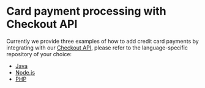 # Card payment processing with Checkout API

Currently we provide three examples of how to add credit card payments by integrating with our [Checkout API](https://www.mercadopago.com/developers/en/guides/online-payments/checkout-api/introduction), please refer to the language-specific repository of your choice:

- [Java](https://github.com/mercadopago/card-payment-sample-java/tree/feature/secure-fields)
- [Node.js](https://github.com/mercadopago/card-payment-sample-node/tree/feature/secure-fields)
- [PHP](https://github.com/mercadopago/card-payment-sample-php/tree/feature/secure-fields)

